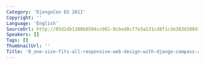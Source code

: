 ```yaml
---
Category: 'DjangoCon EU 2011'
Copyright: ''
Language: 'English'
SourceUrl: http://05d2db1380b6504cc981-8cbed8cf7e3a131cd8f1c3e383d10041.r93.cf2.rackcdn.com/djangocon-eu-2011/0_one-size-fits-all-responsive-web-design-with-django-compass-and-the-less-framework.m4v
Speakers: []
Tags: []
ThumbnailUrl: ''
Title: '0_one-size-fits-all-responsive-web-design-with-django-compass-and-the-less-framework.m4v'
---
```

